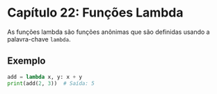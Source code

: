 # Capítulo 22: Funções Lambda

As funções lambda são funções anônimas que são definidas usando a palavra-chave `lambda`.

## Exemplo

```python
add = lambda x, y: x + y
print(add(2, 3))  # Saída: 5
```